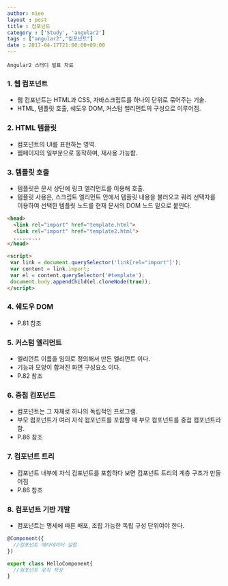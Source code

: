 ```yaml
---
author: niee
layout : post
title : 컴포넌트
category : ['Study', 'angular2']
tags : ["angular2","컴포넌트"]
date : 2017-04-17T21:00:00+09:00
---
```


```
Angular2 스터디 발표 자료
```

### 1. 웹 컴포넌트

- 웹 컴포넌트는 HTML과 CSS, 자바스크립트를 하나의 단위로 묶어주는 기술.
- HTML, 템플릿 호출, 쉐도우 DOM, 커스텀 엘리먼트의 구성으로 이루어짐.

### 2. HTML 템플릿

- 컴포넌트의 UI를 표현하는 영역.
- 웹페이지의 일부분으로 동작하며, 재사용 가능함.

### 3. 템플릿 호출

- 템플릿은 문서 상단에 링크 엘리먼트를 이용해 호출.
- 템플릿 사용은, 스크립트 엘리먼트 안에서 템플릿 내용을 불러오고 쿼리 선택자를 이용하여 선택한 템플릿 노드를 현재 문서의 DOM 노드 밑으로 붙인다.

```html
<head>
  <link rel="import" href="template.html">
  <link rel="import" href="template2.html">
  .........
</head>

<script>
 var link = document.querySelector('link[rel="import"]');
 var content = link.import;
 var el = content.querySelector('#template');
 document.body.appendChild(el.cloneNode(true));
</script>
```

### 4. 쉐도우 DOM

- P.81 참조

### 5. 커스텀 엘리먼트

- 엘리먼트 이름을 임의로 정의해서 만든 엘리먼트 이다.
- 기능과 모양이 합쳐진 화면 구성요소 이다.
- P.82 참조

### 6. 중첩 컴포넌트

- 컴포넌트는 그 자체로 하나의 독립적인 프로그램.
- 부모 컴포넌트가 여러 자식 컴포넌트를 포함할 때 부모 컴포넌트를 중첩 컴포넌트라 함.
- P.86 참조

### 7. 컴포넌트 트리

- 컴포넌트 내부에 자식 컴포넌트를 포함하다 보면 컴포넌트 트리의 계층 구조가 만들어짐
- P.86 참조

### 8. 컴포넌트 기반 개발

- 컴포넌트는 명세에 따른 배포, 조립 가능한 독립 구성 단위여야 한다.

```javascript
@Component({
  //컴포넌트 메타데이터 설정
})

export class HelloComponent{
  //컴포넌트 로직 작성
}
```
